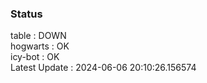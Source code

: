 ### Status


table : DOWN  
hogwarts : OK  
icy-bot : OK  
Latest Update : 2024-06-06 20:10:26.156574
